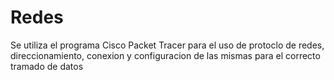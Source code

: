 # Redes
Se utiliza el programa Cisco Packet Tracer para el uso de protoclo de redes, direccionamiento, conexion y configuracion de las mismas para el correcto tramado de datos
